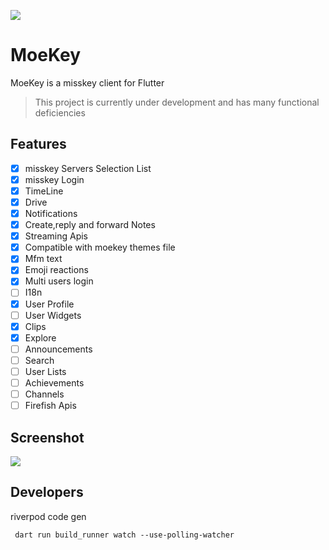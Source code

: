 ![](./docs/banner.png)

# MoeKey

MoeKey is a misskey client for Flutter

> This project is currently under development and has many functional deficiencies

## Features

- [x] misskey Servers Selection List
- [x] misskey Login
- [x] TimeLine
- [x] Drive
- [x] Notifications
- [x] Create,reply and forward Notes
- [x] Streaming Apis
- [x] Compatible with moekey themes file
- [x] Mfm text
- [x] Emoji reactions
- [x] Multi users login
- [ ] I18n
- [X] User Profile
- [ ] User Widgets
- [X] Clips
- [X] Explore
- [ ] Announcements
- [ ] Search
- [ ] User Lists
- [ ] Achievements
- [ ] Channels
- [ ] Firefish Apis

## Screenshot

![](./docs/Screenshot.png)

## Developers

riverpod code gen

```shell
 dart run build_runner watch --use-polling-watcher
```
